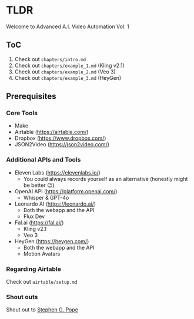 # TLDR

Welcome to Advanced A.I. Video Automation Vol. 1

## ToC

1. Check out `chapters/intro.md`
2. Check out `chapters/example_1.md` (Kling v2.1)
3. Check out `chapters/example_2.md` (Veo 3)
4. Check out `chapters/example_3.md` (HeyGen)

## Prerequisites

### Core Tools

- Make
- Airtable (https://airtable.com/)
- Dropbox (https://www.dropbox.com/)
- JSON2Video (https://json2video.com/)

### Additional APIs and Tools

- Eleven Labs (https://elevenlabs.io/)
  - You could always records yourself as an alternative (honestly might be better 😉)
- OpenAI API (https://platform.openai.com/)
  - Whisper & GPT-4o
- Leonardo AI (https://leonardo.ai/)
  - Both the webapp and the API
  - Flux Dev
- Fal.ai (https://fal.ai/)
  - Kling v2.1
  - Veo 3
- HeyGen (https://heygen.com/)
  - Both the webapp and the API
  - Motion Avatars
  
### Regarding Airtable 

Check out `airtable/setup.md`

### Shout outs

Shout out to [Stephen G. Pope](https://www.youtube.com/c/stephengpope)
